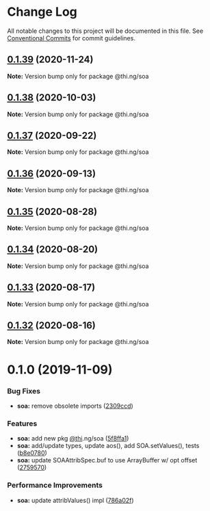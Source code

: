 # Change Log

All notable changes to this project will be documented in this file.
See [Conventional Commits](https://conventionalcommits.org) for commit guidelines.

## [0.1.39](https://github.com/thi-ng/umbrella/compare/@thi.ng/soa@0.1.38...@thi.ng/soa@0.1.39) (2020-11-24)

**Note:** Version bump only for package @thi.ng/soa





## [0.1.38](https://github.com/thi-ng/umbrella/compare/@thi.ng/soa@0.1.37...@thi.ng/soa@0.1.38) (2020-10-03)

**Note:** Version bump only for package @thi.ng/soa





## [0.1.37](https://github.com/thi-ng/umbrella/compare/@thi.ng/soa@0.1.36...@thi.ng/soa@0.1.37) (2020-09-22)

**Note:** Version bump only for package @thi.ng/soa





## [0.1.36](https://github.com/thi-ng/umbrella/compare/@thi.ng/soa@0.1.35...@thi.ng/soa@0.1.36) (2020-09-13)

**Note:** Version bump only for package @thi.ng/soa





## [0.1.35](https://github.com/thi-ng/umbrella/compare/@thi.ng/soa@0.1.34...@thi.ng/soa@0.1.35) (2020-08-28)

**Note:** Version bump only for package @thi.ng/soa





## [0.1.34](https://github.com/thi-ng/umbrella/compare/@thi.ng/soa@0.1.33...@thi.ng/soa@0.1.34) (2020-08-20)

**Note:** Version bump only for package @thi.ng/soa





## [0.1.33](https://github.com/thi-ng/umbrella/compare/@thi.ng/soa@0.1.32...@thi.ng/soa@0.1.33) (2020-08-17)

**Note:** Version bump only for package @thi.ng/soa





## [0.1.32](https://github.com/thi-ng/umbrella/compare/@thi.ng/soa@0.1.31...@thi.ng/soa@0.1.32) (2020-08-16)

**Note:** Version bump only for package @thi.ng/soa





# 0.1.0 (2019-11-09)

### Bug Fixes

* **soa:** remove obsolete imports ([2309ccd](https://github.com/thi-ng/umbrella/commit/2309ccd6e581b6f385f4a2720fd2ad5cfb8a0d79))

### Features

* **soa:** add new pkg [@thi](https://github.com/thi).ng/soa ([5f8ffa1](https://github.com/thi-ng/umbrella/commit/5f8ffa175fabc4518f6b931c8c57473ea8ab1a74))
* **soa:** add/update types, update aos(), add SOA.setValues(), tests ([b8e0780](https://github.com/thi-ng/umbrella/commit/b8e07806427041a7ef3413ca47357e3360f6a4c8))
* **soa:** update SOAAttribSpec.buf to use ArrayBuffer w/ opt offset ([2759570](https://github.com/thi-ng/umbrella/commit/27595700ce0df21258dad58e18abf98b8ddb7c30))

### Performance Improvements

* **soa:** update attribValues() impl ([786a02f](https://github.com/thi-ng/umbrella/commit/786a02f66fd0f50e678f3eb048964fadf293db3f))
